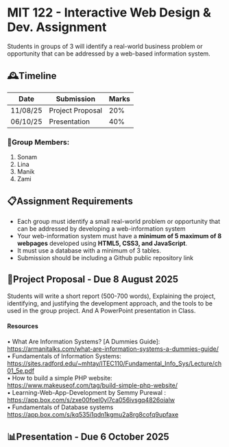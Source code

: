 # MIT 122 - Interactive Web Design & Dev. Assignment

Students in groups of 3 will identify a real-world business problem or opportunity that can be addressed by a web-based information system.

## 🕰️Timeline 
|Date|Submission|Marks|
|----|----------|-----|
|11/08/25|Project Proposal|20%|
|06/10/25|Presentation|40%|

### 🥇Group Members:
1. Sonam
2. Lina
3. Manik
4. Zami


## 📋Assignment Requirements 
* Each group must identify a small real-world problem or opportunity that can be addressed by developing a web-information system
* Your web-information system must have a **minimum of 5 maximum of 8 webpages** developed using **HTML5, CSS3, and JavaScript**. 
* It must use a database with a minimum of 3 tables.
* Submission should be including a Github public repository link

## 🔰Project Proposal - Due 8 August 2025
Students will write a short report (500-700 words), Explaining the project, identifying, and justifying the development approach, and the tools to be used in the group project. And A PowerPoint presentation in Class.

#### Resources
•	What Are Information Systems? [A Dummies Guide]:  https://armanitalks.com/what-are-information-systems-a-dummies-guide/  
•	Fundamentals of Information Systems: https://sites.radford.edu/~mhtay/ITEC110/Fundamental_Info_Sys/Lecture/ch01_5e.pdf  
•	How to build a simple PHP website: https://www.makeuseof.com/tag/build-simple-php-website/  
•	Learning-Web-App-Development by Semmy Purewal : https://app.box.com/s/zxe00foel0yl7ca056ivsgq4826oialw  
•	Fundamentals of Database systems https://app.box.com/s/kq535i1qdn1kgmu2a8rg8cofq9upfaxe

## 📊Presentation - Due 6 October 2025

